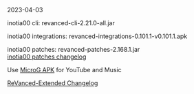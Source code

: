 2023-04-03
  
inotia00 cli: revanced-cli-2.21.0-all.jar  

inotia00 integrations: revanced-integrations-0.101.1-v0.101.1.apk  

inotia00 patches: revanced-patches-2.168.1.jar  
[inotia00 patches changelog](https://github.com/inotia00/revanced-patches/releases/tag/v2.168.1)  

Use [MicroG APK](https://github.com/inotia00/VancedMicroG/releases/latest/download/microg.apk) for YouTube and Music

[ReVanced-Extended Changelog](https://github.com/Kingsmanvn-Official/ReVanced-Extended/blob/main/changelog.md)
